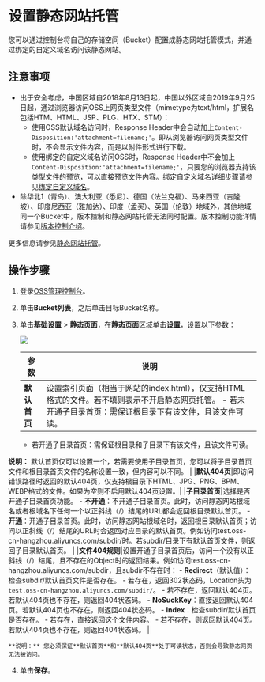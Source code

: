 # 设置静态网站托管

您可以通过控制台将自己的存储空间（Bucket）配置成静态网站托管模式，并通过绑定的自定义域名访问该静态网站。

## 注意事项

-   出于安全考虑，中国区域自2018年8月13日起，中国以外区域自2019年9月25日起，通过浏览器访问OSS上网页类型文件（mimetype为text/html，扩展名包括HTM、HTML、JSP、PLG、HTX、STM）：
    -   使用OSS默认域名访问时，Response Header中会自动加上`Content-Disposition:'attachment=filename;'`。即从浏览器访问网页类型文件时，不会显示文件内容，而是以附件形式进行下载。
    -   使用绑定的自定义域名访问OSS时，Response Header中不会加上`Content-Disposition:'attachment=filename;'`，只要您的浏览器支持该类型文件的预览，可以直接预览文件内容。绑定自定义域名详细步骤请参见[绑定自定义域名](/cn.zh-CN/开发指南/存储空间（Bucket）/绑定自定义域名.md)。
-   除华北1（青岛）、澳大利亚（悉尼）、德国（法兰克福）、马来西亚（吉隆坡）、印度尼西亚（雅加达）、印度（孟买）、英国（伦敦）地域外，其他地域同一个Bucket中，版本控制和静态网站托管无法同时配置。版本控制功能详情请参见[版本控制介绍](/cn.zh-CN/开发指南/数据安全/版本控制/版本控制介绍.md)。

更多信息请参见[静态网站托管](/cn.zh-CN/开发指南/静态网站托管/静态网站托管.md)。

## 操作步骤

1.  登录[OSS管理控制台](https://oss.console.aliyun.com/)。

2.  单击**Bucket列表**，之后单击目标Bucket名称。

3.  单击**基础设置** \> **静态页面**，在**静态页面**区域单击**设置**，设置以下参数：

    ![](https://static-aliyun-doc.oss-cn-hangzhou.aliyuncs.com/assets/img/zh-CN/8494459951/p74706.png)

    |参数|说明|
    |--|--|
    |**默认首页**|设置索引页面（相当于网站的index.html），仅支持HTML格式的文件。若不填则表示不开启静态网页托管。     -   若未开通子目录首页：需保证根目录下有该文件，且该文件可读。
    -   若开通子目录首页：需保证根目录和子目录下有该文件，且该文件可读。

**说明：** 默认首页仅可以设置一个，若需要使用子目录首页，您可以将子目录首页文件和根目录首页文件的名称设置一致，但内容可以不同。 |
    |**默认404页**|即访问错误路径时返回的默认404页，仅支持根目录下HTML、JPG、PNG、BPM、WEBP格式的文件。如果为空则不启用默认404页设置。|
    |**子目录首页**|选择是否开通子目录首页功能。     -   **不开通**：不开通子目录首页。此时，访问静态网站根域名或者根域名下任何一个以正斜线（/）结尾的URL都会返回根目录默认首页。
    -   **开通**：开通子目录首页。此时，访问静态网站根域名时，返回根目录默认首页；访问以正斜线（/）结尾的URL时会返回对应目录的默认首页。例如访问test.oss-cn-hangzhou.aliyuncs.com/subdir/时。若subdir/目录下有默认首页文件，则返回子目录默认首页。 |
    |**文件404规则**|设置开通子目录首页后，访问一个没有以正斜线（/）结尾，且不存在的Object时的返回结果。例如访问test.oss-cn-hangzhou.aliyuncs.com/subdir，且subdir不存在时：     -   **Redirect**（默认值）：检查subdir/默认首页文件是否存在。
        -   若存在，返回302状态码，Location头为`test.oss-cn-hangzhou.aliyuncs.com/subdir/`。
        -   若不存在，返回默认404页。若默认404页也不存在，则返回404状态码。
    -   **NoSuckKey**：直接返回默认404页。若默认404页也不存在，则返回404状态码。
    -   **Index**：检查subdir/默认首页是否存在。
        -   若存在，直接返回这个文件内容。
        -   若不存在，则返回默认404页。若默认404页也不存在，则返回404状态码。 |

    **说明：** 您必须保证**默认首页**和**默认404页**处于可读状态，否则会导致静态网页无法被访问。

4.  单击**保存**。


